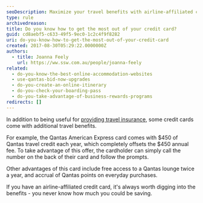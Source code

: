 ```yaml
---
seoDescription: Maximize your travel benefits with airline-affiliated credit cards and offset annual fees with rewards.
type: rule
archivedreason:
title: Do you know how to get the most out of your credit card?
guid: cd8aebf5-c633-49f5-9ec0-1c2c4f9f8282
uri: do-you-know-how-to-get-the-most-out-of-your-credit-card
created: 2017-08-30T05:29:22.0000000Z
authors:
  - title: Joanna Feely
    url: https://ww.ssw.com.au/people/joanna-feely
related:
  - do-you-know-the-best-online-accommodation-websites
  - use-qantas-bid-now-upgrades
  - do-you-create-an-online-itinerary
  - do-you-check-your-boarding-pass
  - do-you-take-advantage-of-business-rewards-programs
redirects: []
---
```


In addition to being useful for [providing travel insurance](/do-you-know-what-sort-of-insurance-to-buy-when-travelling), some credit cards come with additional travel benefits.

<!--endintro-->

For example, the Qantas American Express card comes with $450 of Qantas travel credit each year, which completely offsets the $450 annual fee. To take advantage of this offer, the cardholder can simply call the number on the back of their card and follow the prompts.

Other advantages of this card include free access to a Qantas lounge twice a year, and accrual of Qantas points on everyday purchases.

If you have an airline-affiliated credit card, it's always worth digging into the benefits - you never know how much you could be saving.

